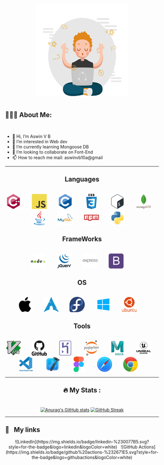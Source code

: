 <div id="header" align="center">
  <img src="profile.gif" height='300' width='300'><br>
</div>

<br>

## 👨🏻‍💻 About Me: 

<br>

- 👋 Hi, I’m Aswin V B
- 👀 I’m interested in Web dev
- 🌱 I’m currently learning Mongoose DB
- 💞️ I’m looking to collaborate on Font-End 
- 📫 How to reach me mail: aswinvb10a@gmail

<!---
vbaswin/vbaswin is a ✨ special ✨ repository because its `README.md` (this file) appears on your GitHub profile.
You can click the Preview link to take a look at your changes.
--->
---
<div id="badges" align='center'>
  
  ## Languages
  
  <br />
  <img src="icons/cplusplus-original.svg" height='50' weight='50'> &nbsp; &nbsp; &nbsp; &nbsp;
  <img src="icons/javascript-original.svg" height='50' weight='50'> &nbsp; &nbsp; &nbsp; &nbsp;
  <img src="icons/c-original.svg" height='50' weight='50'> &nbsp; &nbsp; &nbsp; &nbsp;
  <img src="icons/css3-original-wordmark.svg" height='50' weight='50'> &nbsp; &nbsp; &nbsp; &nbsp;
  <img src="icons/bash-original.svg" height='50' weight='50'> &nbsp; &nbsp; &nbsp; &nbsp;
  <img src="icons/mongodb-original-wordmark.svg" height='50' weight='50'> &nbsp; &nbsp; &nbsp; &nbsp;
  <img src="icons/java-original.svg" height='50' weight='50'> &nbsp; &nbsp; &nbsp; &nbsp;
  <img src="icons/mysql-original-wordmark.svg" height='50' weight='50'> &nbsp; &nbsp; &nbsp; &nbsp;
  <img src="icons/npm-original-wordmark.svg" height='50' weight='50'> &nbsp; &nbsp; &nbsp; &nbsp;
  <img src="icons/python-original.svg" height='50' weight='50'> &nbsp; &nbsp; &nbsp; &nbsp;
  <br>
  
  ## FrameWorks
 
   
  <br />
  <img src="icons/nodejs-original-wordmark.svg" height='50' weight='50'> &nbsp; &nbsp; &nbsp; &nbsp;
  <img src="icons/jquery-original-wordmark.svg" height='50' weight='50'> &nbsp; &nbsp; &nbsp; &nbsp;
  <img src="icons/express-original-wordmark.svg" height='50' weight='50'> &nbsp; &nbsp; &nbsp; &nbsp;
  <img src="icons/bootstrap.svg" height='50' weight='50'> &nbsp; &nbsp; &nbsp; &nbsp;
  <br>
   
  ## OS
  
  <br>
  <img src="icons/apple-original.svg" height='50' weight='50'> &nbsp; &nbsp; &nbsp; &nbsp;
  <img src="icons/archlinux.svg" height='50' weight='50'> &nbsp; &nbsp; &nbsp; &nbsp;
  <img src="icons/fedora-original.svg" height='50' weight='50'> &nbsp; &nbsp; &nbsp; &nbsp;
  <img src="icons/windows-10.svg" height='50' weight='50'> &nbsp; &nbsp; &nbsp; &nbsp;
  <img src="icons/ubuntu-plain-wordmark.svg" height='50' weight='50'> &nbsp; &nbsp; &nbsp; &nbsp;
  <br>
  
  ## Tools 
  
  <br>
  <img src="icons/vim-original.svg" height='50' weight='50'> &nbsp; &nbsp; &nbsp; &nbsp;
  <img src="icons/github-original-wordmark.svg" height='50' weight='50'> &nbsp; &nbsp; &nbsp; &nbsp;
  <img src="icons/heroku-original.svg" height='50' weight='50'> &nbsp; &nbsp; &nbsp; &nbsp;
  <img src="icons/jupyter-original-wordmark.svg" height='50' weight='50'> &nbsp; &nbsp; &nbsp; &nbsp;
  <img src="icons/maya-original-wordmark.svg" height='50' weight='50'> &nbsp; &nbsp; &nbsp; &nbsp;
  <img src="icons/unrealengine-original-wordmark.svg" height='50' weight='50'> &nbsp; &nbsp; &nbsp; &nbsp;
  <img src="icons/vscode-original-wordmark.svg" height='50' weight='50'> &nbsp; &nbsp; &nbsp; &nbsp;
  <img src="icons/xcode-original.svg" height='50' weight='50'> &nbsp; &nbsp; &nbsp; &nbsp;
  <img src="icons/figma-original.svg" height='50' weight='50'> &nbsp; &nbsp; &nbsp; &nbsp;
  <img src="icons/safari-original.svg" height='50' weight='50'> &nbsp; &nbsp; &nbsp; &nbsp;
  <img src="icons/chrome-original.svg" height='50' weight='50'> &nbsp; &nbsp; &nbsp; &nbsp;
  <br>
  
</div>

---
 <div align='center'>

  ## 🔥 My Stats : <br><br>
  
  
  [![Anurag's GitHub stats](https://github-readme-stats.vercel.app/api?username=vbaswin)](https://github.com/anuraghazra/github-readme-stats)
  [![GitHub Streak](http://github-readme-streak-stats.herokuapp.com?user=vbaswin)](https://git.io/streak-stats)<br>
  </div>
  
---

  
## 🔗 &nbsp; My links
<div align='center'>
  ![LinkedIn](https://img.shields.io/badge/linkedin-%230077B5.svg?style=for-the-badge&logo=linkedin&logoColor=white)
&nbsp; 
![GitHub Actions](https://img.shields.io/badge/github%20actions-%232671E5.svg?style=for-the-badge&logo=githubactions&logoColor=white)
</div>

